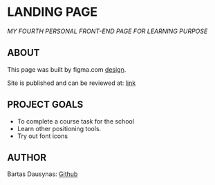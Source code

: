 # LANDING PAGE

_MY FOURTH PERSONAL FRONT-END PAGE FOR LEARNING PURPOSE_

## ABOUT

This page was built by figma.com [design](https://www.figma.com/file/9mV6rCFOEd1ptuZ4JBovVS/Collab-landing-page-design-(Community)?type=design&node-id=1-971&mode=design).

Site is published and can be reviewed at: [link](https://bartasd.github.io/landing/)

## PROJECT GOALS

- To complete a course task for the school
- Learn other positioning tools.
- Try out font icons

## AUTHOR

Bartas Dausynas: [Github](https://github.com/bartasd)
